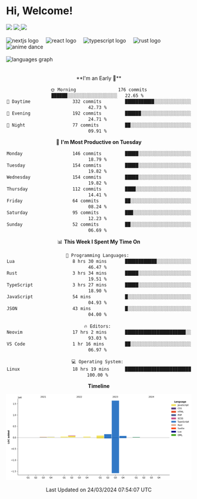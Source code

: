 <div align="center">
  <h1 align="left">
    Hi, Welcome!
  </h1>
  <div align="left">
    <div>
      <img src="https://img.shields.io/github/followers/kraken-afk.svg?style=social&label=Follow&maxAge=2592000" />
      <a href="https://twitter.com/trshppl">
        <img src="https://img.shields.io/twitter/follow/trshppl" />
      </a>
      <a href="https://nv-me.vercel.app">
        <img src="https://img.shields.io/badge/visit-my_site-blue" />
      </a>
    </div>
    <br />
    <div>
      <img src="https://skillicons.dev/icons?i=nextjs" height="40" alt="nextjs logo" />
      <img width="12" />
      <img src="https://skillicons.dev/icons?i=react" height="40" alt="react logo" />
      <img width="12" />
      <img src="https://skillicons.dev/icons?i=ts" height="40" alt="typescript logo" />
      <img width="12" />
      <img src="https://skillicons.dev/icons?i=rust" height="40" alt="rust logo" />
      <img src="https://media.tenor.com/sbvSVkB_hq8AAAAi/anime-dens.gif" alt="anime dance" height="40" />
    </div>
    <br />
    <div>
      <img src="https://github-readme-stats.vercel.app/api/top-langs?username=kraken-afk&locale=en&hide_title=false&layout=compact&card_width=320&langs_count=6&theme=rose_pine&hide_border=true&order=2" height="150" alt="languages graph" />
    </div>
  </div>
  <br />
  <br/>
  <!--START_SECTION:waka-->
**I'm an Early 🐤** 

```text
🌞 Morning                176 commits         ██████░░░░░░░░░░░░░░░░░░░   22.65 % 
🌆 Daytime                332 commits         ███████████░░░░░░░░░░░░░░   42.73 % 
🌃 Evening                192 commits         ██████░░░░░░░░░░░░░░░░░░░   24.71 % 
🌙 Night                  77 commits          ██░░░░░░░░░░░░░░░░░░░░░░░   09.91 % 
```
📅 **I'm Most Productive on Tuesday** 

```text
Monday                   146 commits         █████░░░░░░░░░░░░░░░░░░░░   18.79 % 
Tuesday                  154 commits         █████░░░░░░░░░░░░░░░░░░░░   19.82 % 
Wednesday                154 commits         █████░░░░░░░░░░░░░░░░░░░░   19.82 % 
Thursday                 112 commits         ████░░░░░░░░░░░░░░░░░░░░░   14.41 % 
Friday                   64 commits          ██░░░░░░░░░░░░░░░░░░░░░░░   08.24 % 
Saturday                 95 commits          ███░░░░░░░░░░░░░░░░░░░░░░   12.23 % 
Sunday                   52 commits          ██░░░░░░░░░░░░░░░░░░░░░░░   06.69 % 
```


📊 **This Week I Spent My Time On** 

```text
💬 Programming Languages: 
Lua                      8 hrs 30 mins       ████████████░░░░░░░░░░░░░   46.47 % 
Rust                     3 hrs 34 mins       █████░░░░░░░░░░░░░░░░░░░░   19.51 % 
TypeScript               3 hrs 27 mins       █████░░░░░░░░░░░░░░░░░░░░   18.90 % 
JavaScript               54 mins             █░░░░░░░░░░░░░░░░░░░░░░░░   04.93 % 
JSON                     43 mins             █░░░░░░░░░░░░░░░░░░░░░░░░   04.00 % 

🔥 Editors: 
Neovim                   17 hrs 2 mins       ███████████████████████░░   93.03 % 
VS Code                  1 hr 16 mins        ██░░░░░░░░░░░░░░░░░░░░░░░   06.97 % 

💻 Operating System: 
Linux                    18 hrs 19 mins      █████████████████████████   100.00 % 
```

**Timeline**

![Lines of Code chart](https://raw.githubusercontent.com/kraken-afk/kraken-afk/main/assets/bar_graph.png)


 Last Updated on 24/03/2024 07:54:07 UTC
<!--END_SECTION:waka-->
</div>
<br />